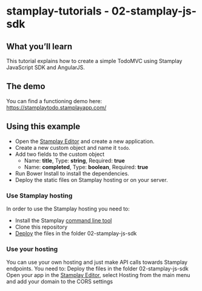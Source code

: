 stamplay-tutorials - 02-stamplay-js-sdk
========================================

## What you’ll learn

This tutorial explains how to create a simple TodoMVC using Stamplay JavaScript SDK and AngularJS.

## The demo

You can find a functioning demo here: https://stamplaytodo.stamplayapp.com/

## Using this example 

- Open the [Stamplay Editor](https://editor.stamplay.com) and create a new application.
- Create a new custom object and name it `todo`.
- Add two fields to the custom object
  * Name: **title**, Type: **string**, Required: **true**
  * Name: **completed**, Type: **boolean**, Required: **true**
- Run Bower Install to install the dependencies.
- Deploy the static files on Stamplay hosting or on your server.

### Use Stamplay hosting

In order to use the Stamplay hosting you need to: 
- Install the Stamplay [command line tool](https://stamplay.com/docs/hosting)
- Clone this repository
- [Deploy](https://stamplay.com/docs/hosting#deploying) the files in the folder 02-stamplay-js-sdk

### Use your hosting

You can use your own hosting and just make API calls towards Stamplay endpoints. You need to:
Deploy the files in the folder 02-stamplay-js-sdk
Open your app in the [Stamplay Editor](https://editor.stamplay.com), select Hosting from the main menu and add your domain to the CORS settings 
